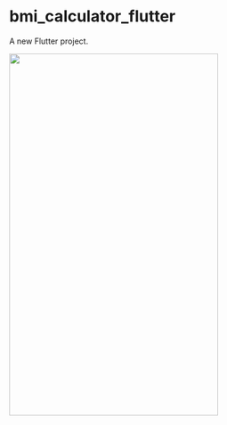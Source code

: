 # bmi_calculator_flutter

A new Flutter project.

<img src="https://user-images.githubusercontent.com/12158468/169169967-9710ba71-19e4-437c-b9ad-5d8f74b526f5.gif" width="375" height="650"/>

